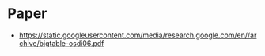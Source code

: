 # Paper
* https://static.googleusercontent.com/media/research.google.com/en//archive/bigtable-osdi06.pdf
